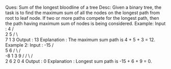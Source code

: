 
Ques: Sum of the longest bloodline of a tree
Desc: Given a binary tree, the task is to find the maximum sum of all the nodes on the longest path from root to leaf node. If two or more paths compete for the longest path, then the path having maximum sum of nodes is being considered.
Example:
Input : 
        4
      /   \
     2     5
    / \     \
   7   1     3
Output : 13
Explanation : The maximum sum path is 4 + 5 + 3 = 12.
Example 2:
Input : 
        -15
      /    \
     5      6
    / \    / \
   -8  1  3   9
  /  / \    /  \
 2  6   2  0    4
Output : 0
Explanation : Longest sum path is -15 + 6 + 9 = 0.

